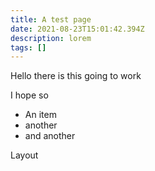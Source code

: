```yaml
---
title: A test page
date: 2021-08-23T15:01:42.394Z
description: lorem
tags: []
---
```

Hello there is this going to work

I hope so

* An item
* another
* and another

Layout
